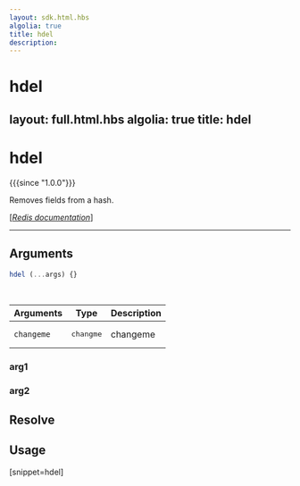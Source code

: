 ```yaml
---
layout: sdk.html.hbs
algolia: true
title: hdel
description:
---
```


# hdel
layout: full.html.hbs
algolia: true
title: hdel
---


# hdel

{{{since "1.0.0"}}}

Removes fields from a hash.

[[_Redis documentation_]](https://redis.io/commands/hdel)

---

## Arguments

```js
hdel (...args) {}

```

<br/>

| Arguments    | Type    | Description |
|--------------|---------|-------------|
| ``changeme`` | <pre>changme</pre> | changeme    |

### arg1

### arg2

## Resolve

## Usage

[snippet=hdel]
